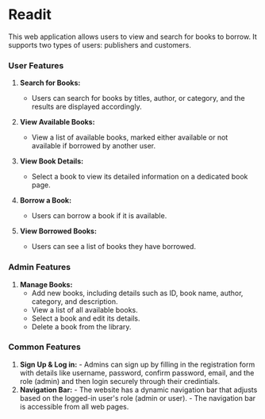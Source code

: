 # Readit
This web application allows users to view and search for books to borrow.
It supports two types of users: publishers and customers.

### User Features
1. **Search for Books:**
   - Users can search for books by titles, author, or category, and the results are displayed accordingly.

2. **View Available Books:**
   - View a list of available books, marked either available or not available if borrowed by another user.

3. **View Book Details:**
   - Select a book to view its detailed information on a dedicated book page.

4. **Borrow a Book:**
   - Users can borrow a book if it is available.

5. **View Borrowed Books:**
   - Users can see a list of books they have borrowed.
  

### Admin Features
1. **Manage Books:**
   - Add new books, including details such as ID, book name, author, category, and description.
   - View a list of all available books.
   - Select a book and edit its details.
   - Delete a book from the library.


### Common Features
  1. **Sign Up & Log in:**
    - Admins can sign up by filling in the registration form with details like username,
      password, confirm password, email, and the role (admin) and then login securely through their credintials.
  2. **Navigation Bar:**
    - The website has a dynamic navigation bar that adjusts based on the logged-in user's role (admin or user).
    - The navigation bar is accessible from all web pages.
